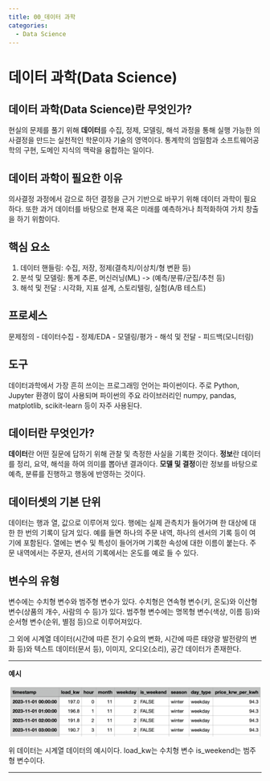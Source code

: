 ```yaml
---
title: 00_데이터 과학
categories:
  - Data Science
---
```

# 데이터 과학(Data Science)
## 데이터 과학(Data Science)란 무엇인가?

현실의 문제를 풀기 위해 **데이터**를 수집, 정제, 모델링, 해석 과정을 통해 실행 가능한 의사결정을 만드는 실천적인 학문이자 기술의 영역이다. 통계학의 엄밀함과 소프트웨어공학의 구현, 도메인 지식의 맥락을 융합하는 일이다. 

## 데이터 과학이 필요한 이유

의사결정 과정에서 감으로 하던 결정을 근거 기반으로 바꾸기 위해 데이터 과학이 필요하다. 또한 과거 데이터를 바탕으로 현재 혹은 미래를 예측하거나 최적화하여 가치 창출을 하기 위함이다.

## 핵심 요소

1. 데이터 핸들링: 수집, 저장, 정제(결측치/이상치/형 변환 등)
2. 분석 및 모델링: 통계 추론, 머신러닝(ML) -> (예측/분류/군집/추천 등)
3. 해석 및 전달 : 시각화, 지표 설계, 스토리텔링, 실험(A/B 테스트)

## 프로세스

문제정의 - 데이터수집 - 정제/EDA - 모델링/평가 - 해석 및 전달 - 피드백(모니터링)

## 도구

데이터과학에서 가장 흔히 쓰이는 프로그래밍 언어는 파이썬이다. 주로 Python, Jupyter 환경이 많이 사용되며 파이썬의 주요 라이브러리인 numpy, pandas, matplotlib, scikit-learn 등이 자주 사용된다.


## 데이터란 무엇인가?

**데이터**란 어떤 질문에 답하기 위해 관찰 및 측정한 사실을 기록한 것이다. 
**정보**란 데이터를 정리, 요약, 해석을 하여 의미를 뽑아낸 결과이다.
**모델 및 결정**이란 정보를 바탕으로 예측, 분류를 진행하고 행동에 반영하는 것이다.

## 데이터셋의 기본 단위

데이터는 행과 열, 값으로 이루어져 있다. 행에는 실제 관측치가 들어가며 한 대상에 대한 한 번의 기록이 담겨 있다. 예를 들면 하나의 주문 내역, 하나의 센서의 기록 등이 여기에 포함된다. 열에는 변수 및 특성이 들어가며 기록한 속성에 대한 이름이 붙는다. 주문 내역에서는 주문자, 센서의 기록에서는 온도를 예로 들 수 있다.

## 변수의 유형

변수에는 수치형 변수와 범주형 변수가 있다. 수치형은 연속형 변수(키, 온도)와 이산형 변수(상품의 개수, 사람의 수 등)가 있다. 범주형 변수에는 명목형 변수(색상, 이름 등)와 순서형 변수(순위, 별점 등)으로 이루어져있다.

그 외에 시계열 데이터(시간에 따른 전기 수요의 변화, 시간에 따른 태양광 발전량의 변화 등)와 텍스트 데이터(문서 등), 이미지, 오디오(소리), 공간 데이터가 존재한다.

---
**예시**

![](/attachments/data_example_20251008.png)

위 데이터는 시계열 데이터의 예시이다. load_kw는 수치형 변수 is_weekend는 범주형 변수이다.

---


